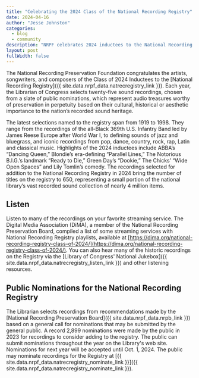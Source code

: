```yaml
---
title: "Celebrating the 2024 Class of the National Recording Registry"
date: 2024-04-16
author: "Jesse Johnston"
categories: 
  - blog
  - community
description: "NRPF celebrates 2024 inductees to the National Recording Registry. The Librarian of Congress, Carla Hayden, has announced the selection of 25 additions to the registry, chosen for their signifance to the cultural, historical, or aesthetic importance to the nation's recorded sound heritage."
layout: post
fullWidth: false
---
```


The National Recording Preservation Foundation congratulates
the artists, songwriters, and composers of the Class of 2024 Inductees
to the [National Recording Registry]({{ site.data.nrpf_data.natrecregistry_link }}).
Each year, the Librarian of Congress selects twenty-five sound recordings,
chosen from a slate of public nominations, which represent audio treasures
worthy of preservation in perpetuity based on their cultural, historical or aesthetic
importance to the nation’s recorded sound heritage.

The latest selections named to the registry span from 1919 to 1998. They range from
the recordings of the all-Black 369th U.S. Infantry Band led by James Reese Europe
after World War I, to defining sounds of jazz and bluegrass, and iconic recordings from
pop, dance, country, rock, rap, Latin and classical music.
Highlights of the 2024 inductees include ABBA’s “Dancing Queen,”
Blondie’s era-defining “Parallel Lines,” The Notorious B.I.G.’s
landmark “Ready to Die,” Green Day’s “Dookie,” The Chicks’ “Wide Open Spaces” and
Lily Tomlin’s comedy.
The recordings selected for addition to the National Recording Registry in 2024
bring the number of titles on the registry to 650, 
representing a small portion of the national library’s vast recorded
sound collection of nearly 4 million items.

## Listen

Listen to many of the recordings on your favorite streaming service.
The Digital Media Association (DiMA), a member of the National Recording Preservation Board, compiled a list
of some streaming services with National Recording Registry playlists, available at
[https://dima.org/national-recording-registry-class-of-2024/](https://dima.org/national-recording-registry-class-of-2024/).
You can also hear many of the historic recordings on the Registry via the [Library of Congress' National Jukebox]({{ site.data.nrpf_data.natrecregistry_listen_link }}) and other listening resources.

## Public Nominations for the National Recording Registry

The Librarian selects recordings from
recommendations made by the [National Recording Preservation Board]({{ site.data.nrpf_data.nrpb_link }})
based on a general call for nominations that may be submitted by the general public.
A record 2,899 nominations were made by the public in 2023 for recordings to consider
adding to the registry. The public can submit nominations throughout the year on the
Library's web site. Nominations for next year will be accepted until Oct. 1, 2024. The
public may nominate recordings for the Registry at [{{ site.data.nrpf_data.natrecregistry_nominate_link }}]({{ site.data.nrpf_data.natrecregistry_nominate_link }}).
